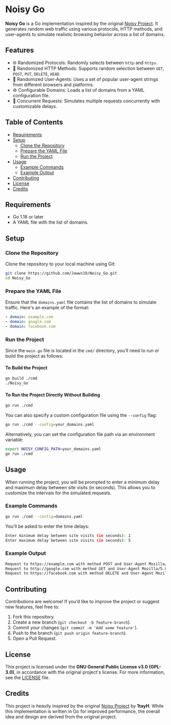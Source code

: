 
# Noisy Go

**Noisy Go** is a Go implementation inspired by the original [Noisy Project](https://github.com/1tayH/noisy). It generates random web traffic using various protocols, HTTP methods, and user-agents to simulate realistic browsing behavior across a list of domains.

## Features

- 🌐 Randomized Protocols: Randomly selects between `http` and `https`.
- 📨 Randomized HTTP Methods: Supports random selection between `GET`, `POST`, `PUT`, `DELETE`, `HEAD`.
- 👤 Randomized User-Agents: Uses a set of popular user-agent strings from different browsers and platforms.
- ⚙️ Configurable Domains: Loads a list of domains from a YAML configuration file.
- 🚀 Concurrent Requests: Simulates multiple requests concurrently with customizable delays.

## Table of Contents

- [Requirements](#requirements)
- [Setup](#setup)
  - [Clone the Repository](#clone-the-repository)
  - [Prepare the YAML File](#prepare-the-yaml-file)
  - [Run the Project](#run-the-project)
- [Usage](#usage)
  - [Example Commands](#example-commands)
  - [Example Output](#example-output)
- [Contributing](#contributing)
- [License](#license)
- [Credits](#credits)

## Requirements

- Go 1.18 or later
- A YAML file with the list of domains.

## Setup

### Clone the Repository

Clone the repository to your local machine using Git:

```bash
git clone https://github.com/Jawws19/Noisy_Go.git
cd Noisy_Go
```

### Prepare the YAML File

Ensure that the `domains.yaml` file contains the list of domains to simulate traffic. Here's an example of the format:

```yaml
- domain: example.com
- domain: google.com
- domain: facebook.com
```

### Run the Project

Since the `main.go` file is located in the `cmd/` directory, you’ll need to run or build the project as follows:

#### To Build the Project

```bash
go build ./cmd
./Noisy_Go
```

#### To Run the Project Directly Without Building

```bash
go run ./cmd
```

You can also specify a custom configuration file using the `--config` flag:

```bash
go run ./cmd --config=your_domains.yaml
```

Alternatively, you can set the configuration file path via an environment variable:

```bash
export NOISY_CONFIG_PATH=your_domains.yaml
go run ./cmd
```

## Usage

When running the project, you will be prompted to enter a minimum delay and maximum delay between site visits (in seconds). This allows you to customize the intervals for the simulated requests.

### Example Commands

```bash
go run ./cmd --config=domains.yaml
```

You'll be asked to enter the time delays:

```bash
Enter minimum delay between site visits (in seconds): 1
Enter maximum delay between site visits (in seconds): 5
```

### Example Output

```bash
Request to https://example.com with method POST and User-Agent Mozilla/5.0 (Windows NT 10.0; Win64; x64) AppleWebKit/537.36 (KHTML, like Gecko) Chrome/58.0.3029.110 Safari/537.3 returned status: 200 OK
Request to http://google.com with method GET and User-Agent Mozilla/5.0 (Macintosh; Intel Mac OS X 10_11_6) AppleWebKit/537.36 (KHTML, like Gecko) Chrome/52.0.2743.116 Safari/537.36 returned status: 200 OK
Request to https://facebook.com with method DELETE and User-Agent Mozilla/5.0 (Linux; Android 6.0; Nexus 5 Build/MRA58N) AppleWebKit/537.36 (KHTML, like Gecko) Chrome/50.0.2661.86 Mobile Safari/537.36 returned status: 403 Forbidden
```

## Contributing

Contributions are welcome! If you’d like to improve the project or suggest new features, feel free to:

1. Fork this repository.
2. Create a new branch (`git checkout -b feature-branch`).
3. Commit your changes (`git commit -m 'Add some feature'`).
4. Push to the branch (`git push origin feature-branch`).
5. Open a Pull Request.

## License

This project is licensed under the **GNU General Public License v3.0 (GPL-3.0)**, in accordance with the original project's license. For more information, see the [LICENSE](./LICENSE) file.

## Credits

This project is heavily inspired by the original [Noisy Project](https://github.com/1tayH/noisy) by **1tayH**. While this implementation is written in Go for improved performance, the overall idea and design are derived from the original project.
```
